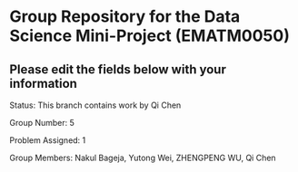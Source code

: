 # Group Repository for the Data Science Mini-Project (EMATM0050)

## Please edit the fields below with your information
Status: This branch contains work by Qi Chen

Group Number: 5

Problem Assigned: 1

Group Members: Nakul Bageja, Yutong Wei, ZHENGPENG WU, Qi Chen

